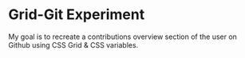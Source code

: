 # Grid-Git Experiment

My goal is to recreate a contributions overview section of the user on Github using CSS Grid & CSS variables.
